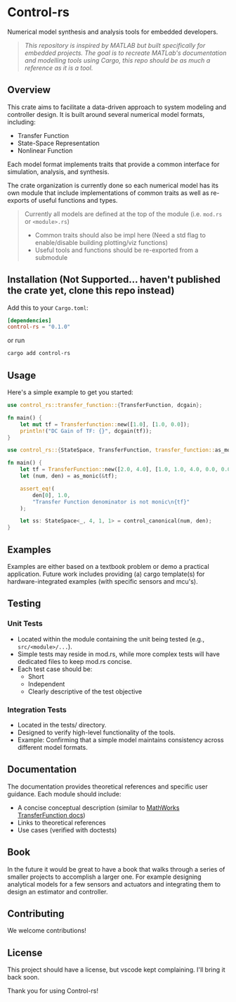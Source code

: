 # Control-rs

Numerical model synthesis and analysis tools for embedded developers.

> *This repository is inspired by MATLAB but built specifically for embedded projects. The goal is to recreate MATLab's documentation and modelling tools using Cargo, this repo should be as much a reference as it is a tool.*

## Overview

This crate aims to facilitate a data-driven approach to system modeling and controller design. It is built around several numerical model formats, including:

* Transfer Function
* State-Space Representation
* Nonlinear Function

Each model format implements traits that provide a common interface for simulation, analysis, and synthesis.

The crate organization is currently done so each numerical model has its own module that include implementations of common traits as well as re-exports of useful functions and types.

> Currently all models are defined at the top of the module (i.e. `mod.rs` or `<module>.rs`)
>
> * Common traits should also be impl here (Need a std flag to enable/disable building plotting/viz functions)
> * Useful tools and functions should be re-exported from a submodule

## Installation (Not Supported... haven't published the crate yet, clone this repo instead)

Add this to your `Cargo.toml`:

```toml
[dependencies]
control-rs = "0.1.0"
```

or run

```bash
cargo add control-rs
```

## Usage

Here's a simple example to get you started:

```rust
use control_rs::transfer_function::{TransferFunction, dcgain};

fn main() {
    let mut tf = Transferfunction::new([1.0], [1.0, 0.0]);
    println!("DC Gain of TF: {}", dcgain(tf));
}
```

```rust
use control_rs::{StateSpace, TransferFunction, transfer_function::as_monic};

fn main() {
    let tf = TransferFunction::new([2.0, 4.0], [1.0, 1.0, 4.0, 0.0, 0.0]);
    let (num, den) = as_monic(&tf);

    assert_eq!(
        den[0], 1.0,
        "Transfer Function denominator is not monic\n{tf}"
    );

    let ss: StateSpace<_, 4, 1, 1> = control_canonical(num, den);
}
```

## Examples

Examples are either based on a textbook problem or demo a practical application. Future work includes providing (a) cargo template(s) for hardware-integrated examples (with specific sensors and mcu's).

## Testing

### Unit Tests

* Located within the module containing the unit being tested (e.g., `src/<module>/...`).
* Simple tests may reside in mod.rs, while more complex tests will have dedicated files to keep mod.rs concise.
* Each test case should be:
  * Short
  * Independent
  * Clearly descriptive of the test objective

### Integration Tests

* Located in the tests/ directory.
* Designed to verify high-level functionality of the tools.
* Example: Confirming that a simple model maintains consistency across different model formats.

## Documentation

The documentation provides theoretical references and specific user guidance. Each module should include:

* A concise conceptual description (similar to [MathWorks TransferFunction docs](https://www.mathworks.com/help/control/ug/transfer-functions.html))
* Links to theoretical references
* Use cases (verified with doctests)

## Book

In the future it would be great to have a book that walks through a series of smaller projects to accomplish a larger one. For example designing analytical models for a few sensors and actuators and integrating them to design an estimator and controller.

## Contributing

We welcome contributions!

## License

This project should have a license, but vscode kept complaining. I'll bring it back soon.

Thank you for using Control-rs!
